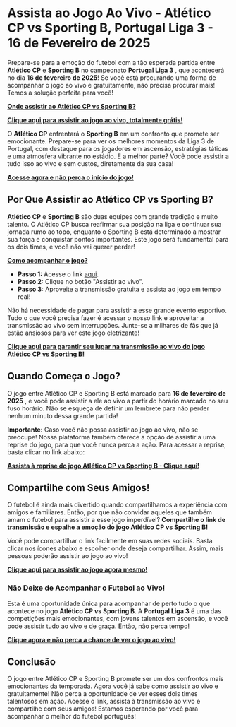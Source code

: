 # Assista ao Jogo Ao Vivo - Atlético CP vs Sporting B, Portugal Liga 3 - 16 de Fevereiro de 2025

Prepare-se para a emoção do futebol com a tão esperada partida entre **Atlético CP** e **Sporting B** no campeonato **Portugal Liga 3** , que acontecerá no dia **16 de fevereiro de 2025**! Se você está procurando uma forma de acompanhar o jogo ao vivo e gratuitamente, não precisa procurar mais! Temos a solução perfeita para você!

**<u>Onde assistir ao Atlético CP vs Sporting B?</u>**

**[Clique aqui para assistir ao jogo ao vivo, totalmente grátis!](https://tinyurl.com/livestreamfreeo?st=Atl%C3%A9tico+CP+vs+Sporting+B&si=ghc)**

O **Atlético CP** enfrentará o **Sporting B** em um confronto que promete ser emocionante. Prepare-se para ver os melhores momentos da Liga 3 de Portugal, com destaque para os jogadores em ascensão, estratégias táticas e uma atmosfera vibrante no estádio. E a melhor parte? Você pode assistir a tudo isso ao vivo e sem custos, diretamente da sua casa!

**[Acesse agora e não perca o início do jogo!](https://tinyurl.com/livestreamfreeo?st=Atl%C3%A9tico+CP+vs+Sporting+B&si=ghc)**

## Por Que Assistir ao Atlético CP vs Sporting B?

**Atlético CP** e **Sporting B** são duas equipes com grande tradição e muito talento. O Atlético CP busca reafirmar sua posição na liga e continuar sua jornada rumo ao topo, enquanto o Sporting B está determinado a mostrar sua força e conquistar pontos importantes. Este jogo será fundamental para os dois times, e você não vai querer perder!

**<u>Como acompanhar o jogo?</u>**

- **Passo 1:** Acesse o link [aqui](https://tinyurl.com/livestreamfreeo?st=Atl%C3%A9tico+CP+vs+Sporting+B&si=ghc).
- **Passo 2:** Clique no botão "Assistir ao vivo".
- **Passo 3:** Aproveite a transmissão gratuita e assista ao jogo em tempo real!

Não há necessidade de pagar para assistir a esse grande evento esportivo. Tudo o que você precisa fazer é acessar o nosso link e aproveitar a transmissão ao vivo sem interrupções. Junte-se a milhares de fãs que já estão ansiosos para ver este jogo eletrizante!

**[Clique aqui para garantir seu lugar na transmissão ao vivo do jogo Atlético CP vs Sporting B!](https://tinyurl.com/livestreamfreeo?st=Atl%C3%A9tico+CP+vs+Sporting+B&si=ghc)**

## Quando Começa o Jogo?

O jogo entre Atlético CP e Sporting B está marcado para **16 de fevereiro de 2025** , e você pode assistir a ele ao vivo a partir do horário marcado no seu fuso horário. Não se esqueça de definir um lembrete para não perder nenhum minuto dessa grande partida!

**Importante:** Caso você não possa assistir ao jogo ao vivo, não se preocupe! Nossa plataforma também oferece a opção de assistir a uma reprise do jogo, para que você nunca perca a ação. Para acessar a reprise, basta clicar no link abaixo:

**[Assista à reprise do jogo Atlético CP vs Sporting B - Clique aqui!](https://tinyurl.com/livestreamfreeo?st=Atl%C3%A9tico+CP+vs+Sporting+B&si=ghc)**

## Compartilhe com Seus Amigos!

O futebol é ainda mais divertido quando compartilhamos a experiência com amigos e familiares. Então, por que não convidar aqueles que também amam o futebol para assistir a esse jogo imperdível? **Compartilhe o link de transmissão e espalhe a emoção do jogo Atlético CP vs Sporting B!**

Você pode compartilhar o link facilmente em suas redes sociais. Basta clicar nos ícones abaixo e escolher onde deseja compartilhar. Assim, mais pessoas poderão assistir ao jogo ao vivo!

**[Clique aqui para assistir ao jogo agora mesmo!](https://tinyurl.com/livestreamfreeo?st=Atl%C3%A9tico+CP+vs+Sporting+B&si=ghc)**

### Não Deixe de Acompanhar o Futebol ao Vivo!

Esta é uma oportunidade única para acompanhar de perto tudo o que acontece no jogo **Atlético CP vs Sporting B**. A **Portugal Liga 3** é uma das competições mais emocionantes, com jovens talentos em ascensão, e você pode assistir tudo ao vivo e de graça. Então, não perca tempo!

**[Clique agora e não perca a chance de ver o jogo ao vivo!](https://tinyurl.com/livestreamfreeo?st=Atl%C3%A9tico+CP+vs+Sporting+B&si=ghc)**

## Conclusão

O jogo entre Atlético CP e Sporting B promete ser um dos confrontos mais emocionantes da temporada. Agora você já sabe como assistir ao vivo e gratuitamente! Não perca a oportunidade de ver esses dois times talentosos em ação. Acesse o link, assista à transmissão ao vivo e compartilhe com seus amigos! Estamos esperando por você para acompanhar o melhor do futebol português!

<stron></stron>
